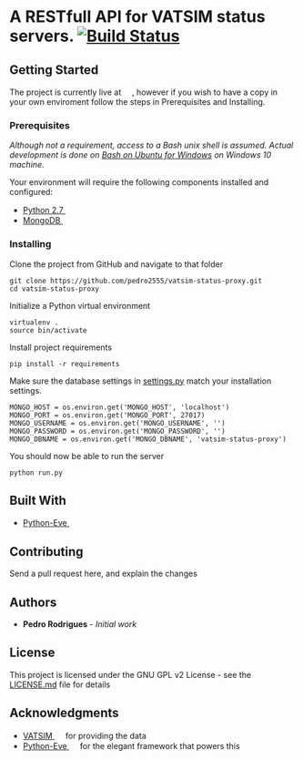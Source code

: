 # A RESTfull API for VATSIM status servers. [![Build Status](https://travis-ci.org/pedro2555/vatsim-status-proxy.svg?branch=master)](https://travis-ci.org/pedro2555/vatsim-status-proxy)

## Getting Started

The project is currently live at <a href="https://vatsim-status-proxy.herokuapp.com"><img src="https://www-assets3.herokucdn.com/assets/logo-purple-08fb38cebb99e3aac5202df018eb337c5be74d5214768c90a8198c97420e4201.svg" height="15px" /></a>, however if you wish to have a copy in your own enviroment follow the steps in Prerequisites and Installing.

### Prerequisites

_Although not a requirement, access to a Bash unix shell is assumed. Actual development is done on [Bash on Ubuntu for Windows](https://msdn.microsoft.com/en-us/commandline/wsl/install_guide) on Windows 10 machine._

Your environment will require the following components installed and configured:

 * <a href="https://www.python.org/">Python 2.7 <img src="https://www.python.org/static/img/python-logo.png" height="15px" /></a>
 * <a href="https://www.mongodb.com/">MongoDB <img src="https://webassets.mongodb.com/_com_assets/global/mongodb-logo-white.png" height="15px" /></a>

### Installing

Clone the project from GitHub and navigate to that folder

```
git clone https://github.com/pedro2555/vatsim-status-proxy.git
cd vatsim-status-proxy
```

Initialize a Python virtual environment

```
virtualenv .
source bin/activate
```

Install project requirements

```
pip install -r requirements
```

Make sure the database settings in [settings.py](settings.py) match your installation settings.

```
MONGO_HOST = os.environ.get('MONGO_HOST', 'localhost')
MONGO_PORT = os.environ.get('MONGO_PORT', 27017)
MONGO_USERNAME = os.environ.get('MONGO_USERNAME', '')
MONGO_PASSWORD = os.environ.get('MONGO_PASSWORD', '')
MONGO_DBNAME = os.environ.get('MONGO_DBNAME', 'vatsim-status-proxy')
```

You should now be able to run the server

```
python run.py
```

## Built With

* <a href="http://python-eve.org/">Python-Eve <img src="http://python-eve.org/_static/eve_leaf.png" height="15px"/></a>

## Contributing

Send a pull request here, and explain the changes

## Authors

* **Pedro Rodrigues** - *Initial work*

## License

This project is licensed under the GNU GPL v2 License - see the [LICENSE.md](LICENSE.md) file for details

## Acknowledgments

* <a href="https://www.vatsim.net/">VATSIM <img src="https://www.vatsim.net/sites/default/files/vatsim_0.png" height="15px"/></a> for providing the data
* <a href="http://python-eve.org/">Python-Eve <img src="http://python-eve.org/_static/eve_leaf.png" height="15px"/></a> for the elegant framework that powers this
